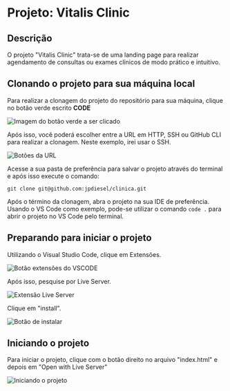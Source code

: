 # Projeto: Vitalis Clinic

## Descrição

O projeto "Vitalis Clinic" trata-se de uma landing page para realizar agendamento de consultas ou exames clínicos
de modo prático e intuitivo.

## Clonando o projeto para sua máquina local

Para realizar a clonagem do projeto do repositório para sua máquina, clique no botão verde escrito **CODE**

![Imagem do botão verde a ser clicado](https://i.imgur.com/mUaPxNH.png)

Após isso, você poderá escolher entre a URL em HTTP, SSH ou GitHub CLI para realizar a clonagem. Neste exemplo, irei usar o SSH.

![Botões da URL](https://i.imgur.com/Z64ojQO.png)

Acesse a sua pasta de preferência para salvar o projeto através do terminal e após isso execute o comando:

```
git clone git@github.com:jpdiesel/clinica.git
```

Após o término da clonagem, abra o projeto na sua IDE de preferência. Usando o VS Code como exemplo, pode-se utilizar o comando `code .` para abrir o projeto no VS Code pelo terminal.

## Preparando para iniciar o projeto

Utilizando o Visual Studio Code, clique em Extensões.

![Botão extensões do VSCODE](https://i.imgur.com/ivuvMEx.png)

Após isso, pesquise por Live Server.

![Extensão Live Server](https://i.imgur.com/LVvxPx4.png)

Clique em "install".

![Botão de instalar](https://i.imgur.com/FW8m2Av.png)

## Iniciando o projeto 

Para iniciar o projeto, clique com o botão direito no arquivo "index.html" e depois em "Open with Live Server"

![Iniciando o projeto](https://i.imgur.com/zgQp8TC.png)
